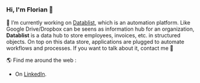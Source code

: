 ### Hi, I'm Florian 👋

🔭 I’m currently working on <a href="https://www.datablist.com/">Datablist</a>, which is an automation platform. Like Google Drive/Dropbox can be seens as information hub for an organization, **Datablist** is a data hub to store employees, invoices, etc. in structured objects. On top on this data store, applications are plugged to automate workflows and processes. If you want to talk about it, contact me 🤝

🌎 Find me around the web :
- On <a href="https://www.linkedin.com/in/florianpoullin/">LinkedIn</a>.


<!--
**floriandiud/floriandiud** is a ✨ _special_ ✨ repository because its `README.md` (this file) appears on your GitHub profile.

Here are some ideas to get you started:

- 🔭 I’m currently working on ...
- 🌱 I’m currently learning ...
- 👯 I’m looking to collaborate on ...
- 🤔 I’m looking for help with ...
- 💬 Ask me about ...
- 📫 How to reach me: ...
- 😄 Pronouns: ...
- ⚡ Fun fact: ...
-->
